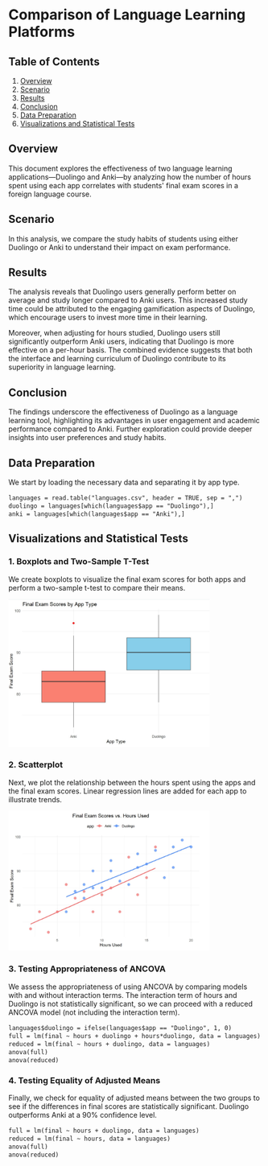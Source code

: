 # Comparison of Language Learning Platforms 
  
## Table of Contents 
  
1. [Overview](#overview) 
2. [Scenario](#scenario)
3. [Results](#results)
4. [Conclusion](#conclusion)
5. [Data Preparation](#data-preparation)
6. [Visualizations and Statistical Tests](#visualizations-and-statistical-tests)

## Overview

This document explores the effectiveness of two language learning applications—Duolingo and Anki—by analyzing how the number of hours spent using each app correlates with students' final exam scores in a foreign language course.

## Scenario 

In this analysis, we compare the study habits of students using either Duolingo or Anki to understand their impact on exam performance.

## Results

The analysis reveals that Duolingo users generally perform better on average and study longer compared to Anki users. This increased study time could be attributed to the engaging gamification aspects of Duolingo, which encourage users to invest more time in their learning. 

Moreover, when adjusting for hours studied, Duolingo users still significantly outperform Anki users, indicating that Duolingo is more effective on a per-hour basis. The combined evidence suggests that both the interface and learning curriculum of Duolingo contribute to its superiority in language learning.

## Conclusion

The findings underscore the effectiveness of Duolingo as a language learning tool, highlighting its advantages in user engagement and academic performance compared to Anki. Further exploration could provide deeper insights into user preferences and study habits.

## Data Preparation

We start by loading the necessary data and separating it by app type.

```{r}
languages = read.table("languages.csv", header = TRUE, sep = ",")
duolingo = languages[which(languages$app == "Duolingo"),]
anki = languages[which(languages$app == "Anki"),]
```

## Visualizations and Statistical Tests

### 1. Boxplots and Two-Sample T-Test

We create boxplots to visualize the final exam scores for both apps and perform a two-sample t-test to compare their means.

<img src="https://raw.githubusercontent.com/RoryQo/DuoLingo-Vs-Anki-Effectivness/main/graph1.jpg" alt="Scatterplot" width="400"/>

### 2. Scatterplot

Next, we plot the relationship between the hours spent using the apps and the final exam scores. Linear regression lines are added for each app to illustrate trends.

<img src="https://raw.githubusercontent.com/RoryQo/DuoLingo-Vs-Anki-Effectivness/main/graph2.jpg" alt="Scatterplot" width="400"/>

### 3. Testing Appropriateness of ANCOVA

We assess the appropriateness of using ANCOVA by comparing models with and without interaction terms.  The interaction term of hours and Duolingo is not statistically significant, so we can proceed with a reduced ANCOVA model (not including the interaction term).

```{r}
languages$duolingo = ifelse(languages$app == "Duolingo", 1, 0)
full = lm(final ~ hours + duolingo + hours*duolingo, data = languages)
reduced = lm(final ~ hours + duolingo, data = languages)
anova(full)
anova(reduced)
```

### 4. Testing Equality of Adjusted Means

Finally, we check for equality of adjusted means between the two groups to see if the differences in final scores are statistically significant.  Duolingo outperforms Anki at a 90% confidence level.

```{r}
full = lm(final ~ hours + duolingo, data = languages)
reduced = lm(final ~ hours, data = languages)
anova(full)
anova(reduced)
```
